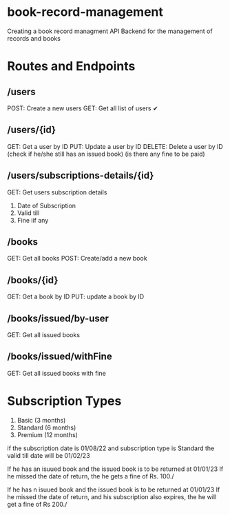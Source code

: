 # book-record-management

Creating a book record managment API Backend for the management of records and books

# Routes and Endpoints

## /users

POST: Create a new users
GET: Get all list of users ✔

## /users/{id}

GET: Get a user by ID
PUT: Update a user by ID
DELETE: Delete a user by ID (check if he/she still has an issued book) (is there any fine to be paid)

## /users/subscriptions-details/{id}

GET: Get users subscription details

1. Date of Subscription
2. Valid till
3. Fine iif any

## /books

GET: Get all books
POST: Create/add a new book

## /books/{id}

GET: Get a book by ID
PUT: update a book by ID

## /books/issued/by-user

GET: Get all issued books

## /books/issued/withFine

GET: Get all issued books with fine

# Subscription Types

1. Basic (3 months)
2. Standard (6 months)
3. Premium (12 months)

if the subscription date is 01/08/22
and subscription type is Standard
the valid till date will be 01/02/23

If he has an isuued book and the issued book is to be returned at 01/01/23
If he missed the date of return, the he gets a fine of Rs. 100./

If he has n isuued book and the issued book is to be returned at 01/01/23
If he missed the date of return, and his subscription also expires, the he will get a fine of Rs 200./
